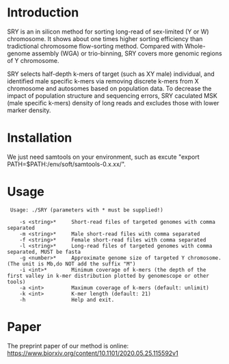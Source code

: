 # Introduction
SRY is an in silicon method for sorting long-read of sex-limited (Y or W) chromosome. It shows about one times higher
sorting efficiency than tradictional chromosome flow-sorting method. Compared with Whole-genome assembly (WGA) or trio-binning, SRY
covers more genomic regions  of Y chromosome.

SRY selects half-depth k-mers of target (such as XY male) individual, and identified male specific k-mers via removing discrete k-mers from X chromosome and autosomes based on population data. To decrease the impact of population structure and sequencing errors, SRY caculated MSK (male specific k-mers) density of long reads and excludes those with lower marker density.

# Installation
We just need samtools on your environment, such as excute "export PATH=$PATH:/env/soft/samtools-0.x.xx/".

# Usage
     Usage: ./SRY (parameters with * must be supplied!)
     
        -s <string>*     Short-read files of targeted genomes with comma separated
        -m <string>*     Male short-read files with comma separated
        -f <string>*     Female short-read files with comma separated
        -l <string>*     Long-read files of targeted genomes with comma separated, MUST be fasta
        -g <number>*     Approximate genome size of targeted Y chromosome. (The unit is Mb,do NOT add the suffix "M")
        -i <int>*        Minimum coverage of k-mers (the depth of the first valley in k-mer distribution plotted by genomescope or other tools)
        -a <int>         Maximum coverage of k-mers (default: unlimit)
        -k <int>         K-mer length (default: 21)
        -h               Help and exit.

# Paper

The preprint paper of our method is online: https://www.biorxiv.org/content/10.1101/2020.05.25.115592v1
